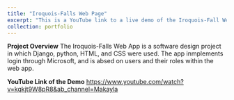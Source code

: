 ```yaml
---
title: "Iroquois-Falls Web Page"
excerpt: "This is a YouTube link to a live demo of the Iroquois-Fall Web App"
collection: portfolio
---
```


**Project Overview**
The Iroquois-Falls Web App is a software design project in which Django, python, HTML, and CSS were used. The app inmplements login through Microsoft, and is absed on users and their roles within the web app.

**YouTube Link of the Demo**
https://www.youtube.com/watch?v=kqkjt9W8pR8&ab_channel=Makayla
